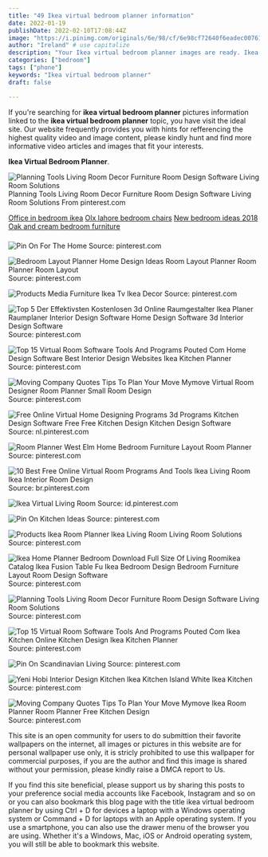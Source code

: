 ```yaml
---
title: "49 Ikea virtual bedroom planner information"
date: 2022-01-19
publishDate: 2022-02-10T17:08:44Z
image: "https://i.pinimg.com/originals/6e/98/cf/6e98cf72640f6eadec007615e0de7f4a.gif"
author: "Ireland" # use capitalize
description: "Your Ikea virtual bedroom planner images are ready. Ikea virtual bedroom planner are a topic that is being searched for and liked by netizens now. You can Get the Ikea virtual bedroom planner files here. Find and Download all free photos."
categories: ["bedroom"]
tags: ["phone"]
keywords: "Ikea virtual bedroom planner"
draft: false

---
```


If you're searching for **ikea virtual bedroom planner** pictures information linked to the **ikea virtual bedroom planner** topic, you have visit the ideal  site.  Our website frequently  provides you with  hints  for refferencing  the highest  quality video and image  content, please kindly hunt and find more informative video articles and images  that fit your interests.

**Ikea Virtual Bedroom Planner**. 

![Planning Tools Living Room Decor Furniture Room Design Software Living Room Solutions](https://i.pinimg.com/736x/a6/b3/49/a6b3496fb7aa8e21b4d5374cd996bf5f.jpg "Planning Tools Living Room Decor Furniture Room Design Software Living Room Solutions")
Planning Tools Living Room Decor Furniture Room Design Software Living Room Solutions From pinterest.com

[Office in bedroom ikea](/office-in-bedroom-ikea/)
[Olx lahore bedroom chairs](/olx-lahore-bedroom-chairs/)
[New bedroom ideas 2018](/new-bedroom-ideas-2018/)
[Oak and cream bedroom furniture](/oak-and-cream-bedroom-furniture/)



### 

 


![Pin On For The Home](https://i.pinimg.com/originals/28/c2/74/28c274660bd1360fb8ffd768414cf423.jpg "Pin On For The Home")
Source: pinterest.com

 

![Bedroom Layout Planner Home Design Ideas Room Layout Planner Room Planner Room Layout](https://i.pinimg.com/474x/83/91/83/8391830d0785aeeb7ab116d45daefd3c--room-layout-planner-bedroom-layouts.jpg "Bedroom Layout Planner Home Design Ideas Room Layout Planner Room Planner Room Layout")
Source: pinterest.com

 

![Products Media Furniture Ikea Tv Ikea Decor](https://i.pinimg.com/originals/20/83/fe/2083fe961038ff280f295367a37b5e04.jpg "Products Media Furniture Ikea Tv Ikea Decor")
Source: pinterest.com

 

![Top 5 Der Effektivsten Kostenlosen 3d Online Raumgestalter Ikea Planer Raumplaner Interior Design Software Home Design Software 3d Interior Design Software](https://i.pinimg.com/736x/1e/96/4b/1e964b321e2e1da9047a83fad7625ee9.jpg "Top 5 Der Effektivsten Kostenlosen 3d Online Raumgestalter Ikea Planer Raumplaner Interior Design Software Home Design Software 3d Interior Design Software")
Source: pinterest.com

 

![Top 15 Virtual Room Software Tools And Programs Pouted Com Home Design Software Best Interior Design Websites Ikea Kitchen Planner](https://i.pinimg.com/originals/35/40/70/3540708065ce0e9d059fa7a85ebd9089.jpg "Top 15 Virtual Room Software Tools And Programs Pouted Com Home Design Software Best Interior Design Websites Ikea Kitchen Planner")
Source: pinterest.com

 

![Moving Company Quotes Tips To Plan Your Move Mymove Virtual Room Designer Room Planner Small Room Design](https://i.pinimg.com/originals/3b/6b/47/3b6b47e9d3a08d4a6c2b87580241ef65.jpg "Moving Company Quotes Tips To Plan Your Move Mymove Virtual Room Designer Room Planner Small Room Design")
Source: pinterest.com

 

![Free Online Virtual Home Designing Programs 3d Programs Kitchen Design Software Free Free Kitchen Design Kitchen Design Software](https://i.pinimg.com/originals/c3/e0/e5/c3e0e5ba1e3fbb6699fa5442eb458272.jpg "Free Online Virtual Home Designing Programs 3d Programs Kitchen Design Software Free Free Kitchen Design Kitchen Design Software")
Source: nl.pinterest.com

 

![Room Planner West Elm Home Bedroom Furniture Layout Room Planner](https://i.pinimg.com/736x/af/6e/4e/af6e4e857aa4466c6b573c048ef6e74a--master-bedroom-design-master-bedrooms.jpg "Room Planner West Elm Home Bedroom Furniture Layout Room Planner")
Source: pinterest.com

 

![10 Best Free Online Virtual Room Programs And Tools Ikea Living Room Ikea Interior Room Design](https://i.pinimg.com/originals/e4/b5/96/e4b596bd8c6a302f8cd7b93a75dd593f.jpg "10 Best Free Online Virtual Room Programs And Tools Ikea Living Room Ikea Interior Room Design")
Source: br.pinterest.com

 

![Ikea Virtual Living Room](https://i.pinimg.com/originals/4c/5c/17/4c5c17988dc622c4fc6f759d5faecdf0.png "Ikea Virtual Living Room")
Source: id.pinterest.com

 

![Pin On Kitchen Ideas](https://i.pinimg.com/736x/d7/31/46/d7314680983b99f6650a86b8fa33ef4d--kitchen-planner-organized-kitchen.jpg "Pin On Kitchen Ideas")
Source: pinterest.com

 

![Products Ikea Room Planner Ikea Living Room Living Room Solutions](https://i.pinimg.com/736x/36/12/bc/3612bc226249f4f890359ebdfa55e4ab.jpg "Products Ikea Room Planner Ikea Living Room Living Room Solutions")
Source: pinterest.com

 

![Ikea Home Planner Bedroom Download Full Size Of Living Roomikea Catalog Ikea Fusion Table Fu Ikea Bedroom Design Bedroom Furniture Layout Room Design Software](https://i.pinimg.com/736x/51/22/23/5122234e6caf0838fd157caabc3b97e4.jpg "Ikea Home Planner Bedroom Download Full Size Of Living Roomikea Catalog Ikea Fusion Table Fu Ikea Bedroom Design Bedroom Furniture Layout Room Design Software")
Source: pinterest.com

 

![Planning Tools Living Room Decor Furniture Room Design Software Living Room Solutions](https://i.pinimg.com/736x/a6/b3/49/a6b3496fb7aa8e21b4d5374cd996bf5f.jpg "Planning Tools Living Room Decor Furniture Room Design Software Living Room Solutions")
Source: pinterest.com

 

![Top 15 Virtual Room Software Tools And Programs Pouted Com Ikea Kitchen Online Kitchen Design Ikea Kitchen Planner](https://i.pinimg.com/originals/53/ad/6a/53ad6a9ce056d0edc61c012e42671858.jpg "Top 15 Virtual Room Software Tools And Programs Pouted Com Ikea Kitchen Online Kitchen Design Ikea Kitchen Planner")
Source: pinterest.com

 

![Pin On Scandinavian Living](https://i.pinimg.com/736x/c4/03/8e/c4038e0e69583d89a27f0b4083614dfb--ikea-living-room-pink-living-rooms.jpg "Pin On Scandinavian Living")
Source: pinterest.com

 

![Yeni Hobi Interior Design Kitchen Ikea Kitchen Island White Ikea Kitchen](https://i.pinimg.com/originals/8d/9d/e3/8d9de313545f21f3f19412705bd84d97.jpg "Yeni Hobi Interior Design Kitchen Ikea Kitchen Island White Ikea Kitchen")
Source: pinterest.com

 

![Moving Company Quotes Tips To Plan Your Move Mymove Ikea Room Planner Room Planner Free Kitchen Design](https://i.pinimg.com/originals/6e/98/cf/6e98cf72640f6eadec007615e0de7f4a.gif "Moving Company Quotes Tips To Plan Your Move Mymove Ikea Room Planner Room Planner Free Kitchen Design")
Source: pinterest.com

 

This site is an open community for users to do submittion their favorite wallpapers on the internet, all images or pictures in this website are for personal wallpaper use only, it is stricly prohibited to use this wallpaper for commercial purposes, if you are the author and find this image is shared without your permission, please kindly raise a DMCA report to Us.

If you find this site beneficial, please support us by sharing this posts to your preference social media accounts like Facebook, Instagram and so on or you can also bookmark this blog page with the title ikea virtual bedroom planner by using Ctrl + D for devices a laptop with a Windows operating system or Command + D for laptops with an Apple operating system. If you use a smartphone, you can also use the drawer menu of the browser you are using. Whether it's a Windows, Mac, iOS or Android operating system, you will still be able to bookmark this website.
